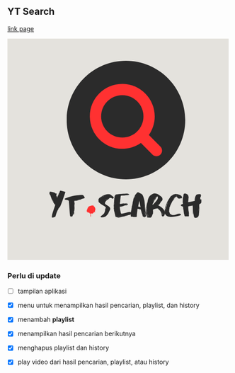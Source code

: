 ## YT Search
[link page](https://okogikam.github.io/yt_player/)

![img](./img/YT%20Search_xl.png)
### Perlu di update

- [ ] tampilan aplikasi
- [x] menu untuk menampilkan hasil pencarian, playlist, dan history
- [x] menambah **playlist**
- [x] menampilkan hasil pencarian berikutnya
- [x] menghapus playlist dan history
- [x] play video dari hasil pencarian, playlist, atau history



